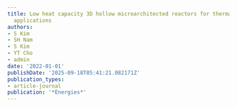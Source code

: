 ```yaml
---
title: Low heat capacity 3D hollow microarchitected reactors for thermal and fluid
  applications
authors:
- S Kim
- SH Nam
- S Kim
- YT Cho
- admin
date: '2022-01-01'
publishDate: '2025-09-18T05:41:21.082171Z'
publication_types:
- article-journal
publication: '*Energies*'
---
```

